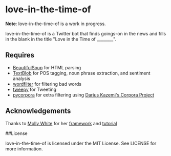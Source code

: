 love-in-the-time-of
===================

**Note**: love-in-the-time-of is a work in progress.

love-in-the-time-of is a Twitter bot that finds goings-on in the news and fills in the blank in the title "Love in the Time of ________".

## Requires ##
* [BeautifulSoup](http://www.crummy.com/software/BeautifulSoup/) for HTML parsing
* [TextBlob](http://textblob.readthedocs.io/en/dev/index.html) for POS tagging, noun phrase extraction, and sentiment analysis
* [wordfilter](https://github.com/dariusk/wordfilter) for filtering bad words 
* [tweepy](https://github.com/tweepy/tweepy) for Tweeting
* [pycorpora](https://github.com/aparrish/pycorpora) for extra filtering using [Darius Kazemi's Corpora Project](https://github.com/dariusk/corpora)

## Acknowledgements
Thanks to [Molly White](https://github.com/molly) for her [framework](https://github.com/molly/twitterbot_framework) and [tutorial](http://blog.mollywhite.net/twitter-bots-pt2/)

##License

love-in-the-time-of is licensed under the MIT License. See LICENSE for more information.